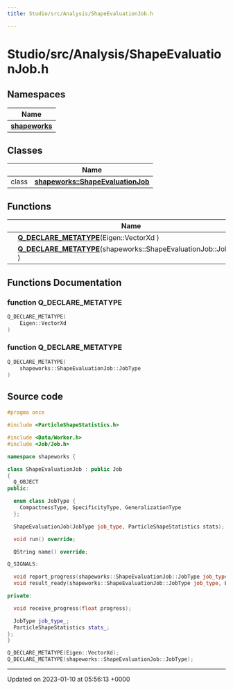 ```yaml
---
title: Studio/src/Analysis/ShapeEvaluationJob.h

---
```


# Studio/src/Analysis/ShapeEvaluationJob.h



## Namespaces

| Name           |
| -------------- |
| **[shapeworks](../Namespaces/namespaceshapeworks.md)**  |

## Classes

|                | Name           |
| -------------- | -------------- |
| class | **[shapeworks::ShapeEvaluationJob](../Classes/classshapeworks_1_1ShapeEvaluationJob.md)**  |

## Functions

|                | Name           |
| -------------- | -------------- |
| | **[Q_DECLARE_METATYPE](../Files/ShapeEvaluationJob_8h.md#function-q-declare-metatype)**(Eigen::VectorXd ) |
| | **[Q_DECLARE_METATYPE](../Files/ShapeEvaluationJob_8h.md#function-q-declare-metatype)**(shapeworks::ShapeEvaluationJob::JobType ) |


## Functions Documentation

### function Q_DECLARE_METATYPE

```cpp
Q_DECLARE_METATYPE(
    Eigen::VectorXd 
)
```


### function Q_DECLARE_METATYPE

```cpp
Q_DECLARE_METATYPE(
    shapeworks::ShapeEvaluationJob::JobType 
)
```




## Source code

```cpp
#pragma once

#include <ParticleShapeStatistics.h>

#include <Data/Worker.h>
#include <Job/Job.h>

namespace shapeworks {

class ShapeEvaluationJob : public Job
{
  Q_OBJECT
public:

  enum class JobType {
    CompactnessType, SpecificityType, GeneralizationType
  };

  ShapeEvaluationJob(JobType job_type, ParticleShapeStatistics stats);

  void run() override;

  QString name() override;

Q_SIGNALS:

  void report_progress(shapeworks::ShapeEvaluationJob::JobType job_type, float progress);
  void result_ready(shapeworks::ShapeEvaluationJob::JobType job_type, Eigen::VectorXd data);

private:

  void receive_progress(float progress);

  JobType job_type_;
  ParticleShapeStatistics stats_;
};
}

Q_DECLARE_METATYPE(Eigen::VectorXd);
Q_DECLARE_METATYPE(shapeworks::ShapeEvaluationJob::JobType);
```


-------------------------------

Updated on 2023-01-10 at 05:56:13 +0000
